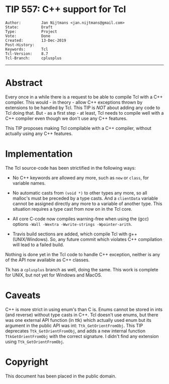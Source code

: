 # TIP 557: C++ support for Tcl
	Author:         Jan Nijtmans <jan.nijtmans@gmail.com>
	State:          Draft
	Type:           Project
	Vote:           Done
	Created:        13-Dec-2019
	Post-History:
	Keywords:       Tcl
	Tcl-Version:    8.7
	Tcl-Branch:     cplusplus
-----

# Abstract

Every once in a while there is a request to be able to compile Tcl with a C++ compiler. This
would - in theory - allow C++ exceptions thrown by extensions to be handled by Tcl. This TIP
is _NOT_ about adding any code to Tcl doing that. But - as a first step - at least, Tcl needs
to compile well with a C++ compiler even though we don't use any C++ features.

This TIP proposes making Tcl compilable with a C++ compiler, without actually
using any C++ features.

# Implementation

The Tcl source-code has been strictified in the following ways:

 * No C++ keywords are allowed any more, such as `new` or `class`, for variable names.

 * No automatic casts from `(void *)` to other types any more, so all malloc's must be
   preceded by a type casts. And a `clientData` variable cannot be assigned directly
   any more to a variable of another type. This situation requires a type cast from
   now on in the Tcl core.

 * All core C-code now compiles warning-free when using the (gcc) options
   `-Wall -Wextra -Wwrite-strings -Wpointer-arith`.

 * Travis build sections are added, which compile Tcl with g++ (UNIX/Windows). So,
   any future commit which violates C++ compilation will lead to a failed build.

Nothing is done yet in the Tcl code to handle C++ exception, neither is any of the
API now available as C++ classes.

Tk has a `cplusplus` branch as well, doing the same. This work is complete for
UNIX, but not yet for Windows and MacOS.

# Caveats

C++ is more strict in using enum's than C is. Enums cannot be stored in
ints (and reverse) without type casts in C++. Tcl doesn't use enums, but there
was one external API function (in ttk) which actually used enum but
its argument in the public API was int: `Ttk_GetOrientFromObj`.
This TIP deprecates `Ttk_GetOrientFromObj`, and adds a new internal
function `TtkGetOrientFromObj` with the correct signature. I didn't
find any extension using `Ttk_GetOrientFromObj`.

# Copyright

This document has been placed in the public domain.

